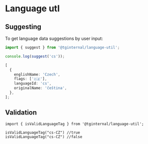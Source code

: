 # Language utl

## Suggesting

To get language data suggestions by user input:

```typescript
import { suggest } from '@tginternal/language-util';

console.log(suggest('cs'));
```

```typescript
[
  {
    englishName: 'Czech',
    flags: ['🇨🇿'],
    languageId: 'cs',
    originalName: 'čeština',
  },
];
```

## Validation

```
import { isValidLanguageTag } from '@tginternal/language-util';

isValidLanguageTag("cs-CZ") //true
isValidLanguageTag("cs-CZ") //false
```
